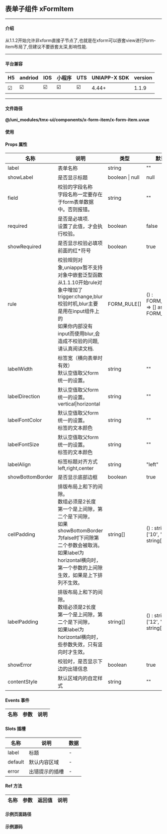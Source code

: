 
## 表单子组件 xFormItem

***

#### 介绍

从1.1.2开始允许非xform直接子节点了,也就是在xform可以嵌套view进行form-item布局了,但建议不要嵌套太深,影响性能.

***

#### 平台兼容

| H5 | andriod | IOS | 小程序 | UTS | UNIAPP-X SDK | version |
| --- | --- | --- | --- | --- | --- | --- |
| ☑ | ☑️ | ☑️ | ☑️ | ☑️ | 4.44+ | 1.1.9 |

***

#### 文件路径

**@/uni_modules/tmx-ui/components/x-form-item/x-form-item.uvue**

#### 使用

<x-form-item></x-form-item>

#### Props 属性

| 名称 | 说明 | 类型 | 默认值 |
| ------ | ---- | ---- | ---- |
| label | 表单名称 | string | "" |
| showLabel | 是否显示标题 | boolean \| null | null |
| field | 校验的字段名称<br>字段名称一定要存在于form表单数据中。否则报错。 | string | "" |
| required | 是否是必填项.<br>设置了此值，才会执行校验。 | boolean | false |
| showRequired | 是否显示校验必填项前面的红*符号 | boolean | true |
| rule | 校验规则对象,uniappx暂不支持对象中嵌套泛型函数<br>从1.1.10开始rule对象中增加了trigger:change,blur校验时机,blur主要是用在input组件上的<br>如果你内部没有input而使用blur,会造成不校验的问题,请认真阅读文档. | FORM_RULE[] | () : FORM_RULE[] => [] as FORM_RULE[] |
| labelWidth | 标签宽（横向表单时有效）<br>默认空值取父form统一的设置。 | string | "" |
| labelDirection | 默认空值取父form统一的设置。<br>vertical\|horizontal | string | "" |
| labelFontColor | 默认空值取父form统一的设置。<br>标签的文本颜色 | string | "" |
| labelFontSize | 默认空值取父form统一的设置。<br>标签的文本颜色 | string | "" |
| labelAlign | 标签标题对齐方式<br>left,right,center | string | "left" |
| showBottomBorder | 是否显示底部边框 | boolean | true |
| cellPadding | 排版布局上和下的间隙。<br>数组必须是2长度<br>第一个是上间隙，第二个是下间隙，<br>如果showBottomBorder为false时下间隙第二个参数会被取消。<br>如果label为horizontal横向时，第一个参数的上间隙生效，如果是上下排列不生效。 | string[] | () : string[] => ['10', '10'] as string[] |
| labelPadding | 排版布局上和下的间隙。<br>数组必须是2长度<br>第一个是上间隙，第二个是下间隙，<br>如果label为horizontal横向时，些参数失效，只有竖向时才生效。 | string[] | () : string[] => ['12', '12'] as string[] |
| showError | 校验时，是否显示下边的出错信息 | boolean | true |
| contentStyle | 默认区域内的自定样式 | string | "" |



#### Events 事件

| 名称 | 参数 | 说明 |
| ------ | ---- | ---- |


#### Slots 插槽

| 名称 | 说明 | 数据 |
| ------ | ---- | ---- |
| label | 标题 | - |
| default | 默认内容区域 | - |
| error | 出错提示的插槽 | - |


#### Ref 方法

| 名称 | 参数 | 返回值 | 说明 |
| ------ | ---- | ---- | ---- |


#### 示例页面路径



#### 示例源码


		

